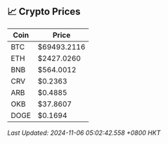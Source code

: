 ## 📈 Crypto Prices

| Coin | Price |
| ---- | ----- |
| BTC | $69493.2116 |
| ETH | $2427.0260 |
| BNB | $564.0012 |
| CRV | $0.2363 |
| ARB | $0.4885 |
| OKB | $37.8607 |
| DOGE | $0.1694 |

_Last Updated: 2024-11-06 05:02:42.558 +0800 HKT_